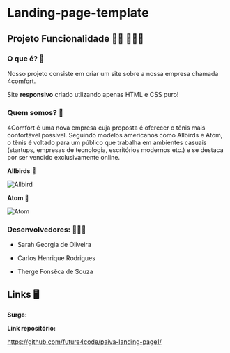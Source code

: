 # Landing-page-template



##	Projeto Funcionalidade  🏃🏿 🏃🏼‍♀️

### O que é?	🤔

Nosso projeto consiste em criar um site sobre a nossa empresa chamada 4comfort.  

Site __responsivo__ criado utlizando apenas HTML e CSS puro!



### Quem somos?  :convenience_store:

4Comfort é uma nova empresa cuja proposta é oferecer o tênis mais confortável possível. Seguindo modelos americanos como Allbirds e Atom, o tênis é voltado para um público que trabalha em ambientes casuais (startups, empresas de tecnologia, escritórios modernos etc.) e se destaca por ser vendido exclusivamente online.



**Allbirds**  :shoe:

![Allbird](https://hips.hearstapps.com/hmg-prod.s3.amazonaws.com/images/allbirdsxjust-still-life-5-2019-1567608171.jpg?resize=480:*)



**Atom** :shoe:

![Atom](/paiva-landing-page1/img/atom.jpg)




### Desenvolvedores:  👩👨👨

* Sarah Georgia de Oliveira 

* Carlos Henrique Rodrigues

* Therge Fonsêca de Souza 

  





##	Links 🖥️

__Surge:__



__Link repositório:__

https://github.com/future4code/paiva-landing-page1/




